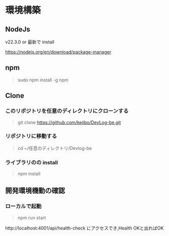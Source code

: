 # 環境構築

## NodeJs

v22.3.0 or 最新で install

https://nodejs.org/en/download/package-manager

## npm

> sudo npm install -g npm

## Clone

### このリポジトリを任意のディレクトリにクローンする

> git clone https://github.com/keiibo/DevLog-be.git

### リポジトリに移動する

> cd ~/任意のディレクトリ/Devlog-be

### ライブラリのの install

> npm install

## 開発環境機動の確認

### ローカルで起動

> npm run start

http://localhost:4001/api/health-check にアクセスでき,Health OKと出ればOK
